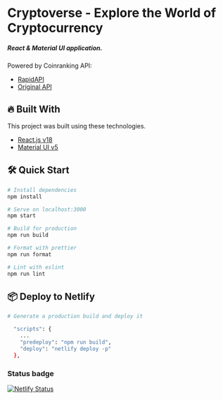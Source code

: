 # Cryptoverse - Explore the World of Cryptocurrency

##### React & Material UI application.

Powered by Coinranking API:

- [RapidAPI](https://rapidapi.com/Coinranking/api/coinranking1/)
- [Original API](https://developers.coinranking.com/api)

## :fire: Built With

This project was built using these technologies.

- [React.js v18](https://reactjs.org/)
- [Material UI v5](https://mui.com/)

## 🛠 Quick Start

```bash
# Install dependencies
npm install

# Serve on localhost:3000
npm start

# Build for production
npm run build

# Format with prettier
npm run format

# Lint with eslint
npm run lint
```

## :package: Deploy to Netlify

```bash
# Generate a production build and deploy it

  "scripts": {
    ...
    "predeploy": "npm run build",
    "deploy": "netlify deploy -p"
  },
```

### Status badge

[![Netlify Status](https://api.netlify.com/api/v1/badges/ccb49e04-51bb-4b52-8e99-dc97b866951d/deploy-status)](https://app.netlify.com/sites/gracious-snyder-3c3f42/deploys)
